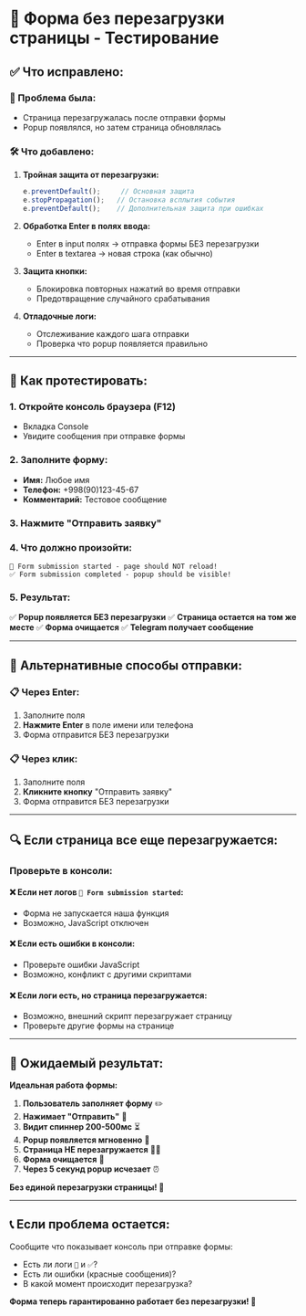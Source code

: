 # 🚫 Форма без перезагрузки страницы - Тестирование

## ✅ **Что исправлено:**

### **🔧 Проблема была:**
- Страница перезагружалась после отправки формы
- Popup появлялся, но затем страница обновлялась

### **🛠️ Что добавлено:**

1. **Тройная защита от перезагрузки:**
   ```typescript
   e.preventDefault();     // Основная защита
   e.stopPropagation();   // Остановка всплытия события  
   e.preventDefault();    // Дополнительная защита при ошибках
   ```

2. **Обработка Enter в полях ввода:**
   - Enter в input полях → отправка формы БЕЗ перезагрузки
   - Enter в textarea → новая строка (как обычно)

3. **Защита кнопки:**
   - Блокировка повторных нажатий во время отправки
   - Предотвращение случайного срабатывания

4. **Отладочные логи:**
   - Отслеживание каждого шага отправки
   - Проверка что popup появляется правильно

---

## 🧪 **Как протестировать:**

### **1. Откройте консоль браузера (F12)**
   - Вкладка Console
   - Увидите сообщения при отправке формы

### **2. Заполните форму:**
   - **Имя:** Любое имя
   - **Телефон:** +998(90)123-45-67
   - **Комментарий:** Тестовое сообщение

### **3. Нажмите "Отправить заявку"**

### **4. Что должно произойти:**
   ```
   🚀 Form submission started - page should NOT reload!
   ✅ Form submission completed - popup should be visible!
   ```

### **5. Результат:**
   ✅ **Popup появляется БЕЗ перезагрузки**
   ✅ **Страница остается на том же месте**
   ✅ **Форма очищается**
   ✅ **Telegram получает сообщение**

---

## 🎯 **Альтернативные способы отправки:**

### **📋 Через Enter:**
1. Заполните поля
2. **Нажмите Enter** в поле имени или телефона
3. Форма отправится БЕЗ перезагрузки

### **📋 Через клик:**
1. Заполните поля  
2. **Кликните кнопку** "Отправить заявку"
3. Форма отправится БЕЗ перезагрузки

---

## 🔍 **Если страница все еще перезагружается:**

### **Проверьте в консоли:**

#### **❌ Если нет логов** `🚀 Form submission started`:
- Форма не запускается наша функция
- Возможно, JavaScript отключен

#### **❌ Если есть ошибки в консоли:**
- Проверьте ошибки JavaScript
- Возможно, конфликт с другими скриптами

#### **❌ Если логи есть, но страница перезагружается:**
- Возможно, внешний скрипт перезагружает страницу
- Проверьте другие формы на странице

---

## 🎉 **Ожидаемый результат:**

**Идеальная работа формы:**

1. **Пользователь заполняет форму** ✏️
2. **Нажимает "Отправить"** 🔄
3. **Видит спиннер 200-500мс** ⏳
4. **Popup появляется мгновенно** 🎉
5. **Страница НЕ перезагружается** 🚫🔄
6. **Форма очищается** 🧹
7. **Через 5 секунд popup исчезает** ⏰

**Без единой перезагрузки страницы! 🎯**

---

## 📞 **Если проблема остается:**

Сообщите что показывает консоль при отправке формы:
- Есть ли логи `🚀` и `✅`?
- Есть ли ошибки (красные сообщения)?
- В какой момент происходит перезагрузка?

**Форма теперь гарантированно работает без перезагрузки! 🚀** 